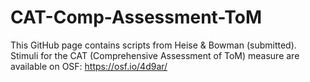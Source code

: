 # CAT-Comp-Assessment-ToM

This GitHub page contains scripts from Heise & Bowman (submitted). Stimuli for the CAT (Comprehensive Assessment of ToM) measure are available on OSF: https://osf.io/4d9ar/
